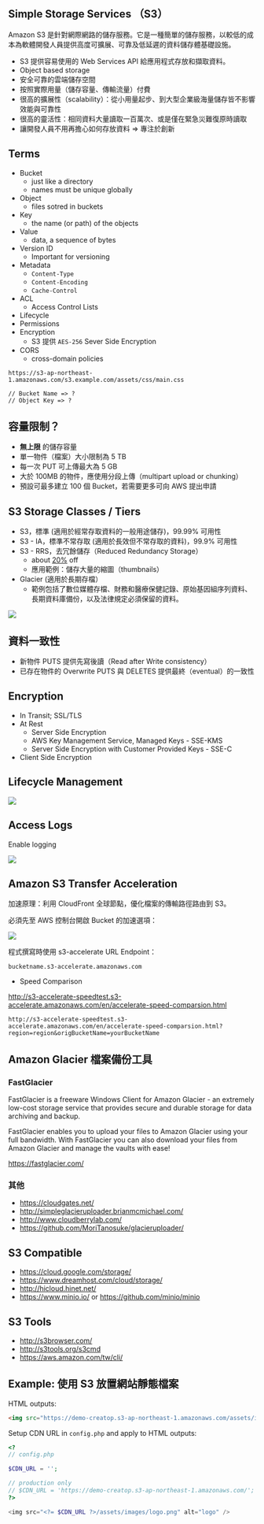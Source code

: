 ## Simple Storage Services （S3）

Amazon S3 是針對網際網路的儲存服務。它是一種簡單的儲存服務，以較低的成本為軟體開發人員提供高度可擴展、可靠及低延遲的資料儲存體基礎設施。

* S3 提供容易使用的 Web Services API 給應用程式存放和擷取資料。
* Object based storage
* 安全可靠的雲端儲存空間
* 按照實際用量（儲存容量、傳輸流量）付費
* 很高的擴展性（scalability）：從小用量起步、到大型企業級海量儲存皆不影響效能與可靠性
* 很高的靈活性：相同資料大量讀取一百萬次、或是僅在緊急災難復原時讀取
* 讓開發人員不用再擔心如何存放資料 => 專注於創新


## Terms

* Bucket
  * just like a directory
  * names must be unique globally
* Object
  * files sotred in buckets
* Key
  * the name (or path) of the objects
* Value
  * data, a sequence of bytes
* Version ID
  * Important for versioning
* Metadata
  * `Content-Type`
  * `Content-Encoding`
  * `Cache-Control`
* ACL
  * Access Control Lists
* Lifecycle
* Permissions
* Encryption
  * S3 提供 `AES-256` Sever Side Encryption
* CORS
  * cross-domain policies

```
https://s3-ap-northeast-1.amazonaws.com/s3.example.com/assets/css/main.css

// Bucket Name => ?
// Object Key => ?
```

## 容量限制？

* **無上限** 的儲存容量
* 單一物件（檔案）大小限制為 5 TB
* 每一次 PUT 可上傳最大為 5 GB
* 大於 100MB 的物件，應使用分段上傳（multipart upload or chunking）
* 預設可最多建立 100 個 Bucket，若需要更多可向 AWS 提出申請

## S3 Storage Classes / Tiers

* S3，標準 (適用於經常存取資料的一般用途儲存)，99.99% 可用性
* S3 - IA，標準不常存取 (適用於長效但不常存取的資料)，99.9% 可用性
* S3 - RRS，去冗餘儲存（Reduced Redundancy Storage）
  * about [20%](http://harish11g.blogspot.tw/2013/05/Amazon-Web-Services-AWS-Cost-Saving-Tips-Amazon-S3-Reduced-Redundancy-storage-rrs-vs-std.html) off
  * 應用範例：儲存大量的縮圖（thumbnails）
* Glacier (適用於長期存檔）
  * 範例包括了數位媒體存檔、財務和醫療保健記錄、原始基因組序列資料、長期資料庫備份，以及法律規定必須保留的資料。

![](assets/README-f3ce6.png)

## 資料一致性

* 新物件 PUTS 提供先寫後讀（Read after Write consistency）
* 已存在物件的 Overwrite PUTS 與 DELETES 提供最終（eventual）的一致性

## Encryption

* In Transit; SSL/TLS
* At Rest
  * Server Side Encryption
  * AWS Key Management Service, Managed Keys - SSE-KMS
  * Server Side Encryption with Customer Provided Keys - SSE-C
* Client Side Encryption

## Lifecycle Management

![](assets/README-a2c48.png)

## Access Logs

Enable logging

![](assets/README-48e92.png)

## Amazon S3 Transfer Acceleration

加速原理：利用 CloudFront 全球節點，優化檔案的傳輸路徑路由到 S3。

必須先至 AWS 控制台開啟 Bucket 的加速選項：

![](assets/README-6731e.png)

程式撰寫時使用 s3-accelerate URL Endpoint：

```
bucketname.s3-accelerate.amazonaws.com
```

* Speed Comparison

http://s3-accelerate-speedtest.s3-accelerate.amazonaws.com/en/accelerate-speed-comparsion.html

```
http://s3-accelerate-speedtest.s3-accelerate.amazonaws.com/en/accelerate-speed-comparsion.html?region=region&origBucketName=yourBucketName
```

## Amazon Glacier 檔案備份工具

### FastGlacier

FastGlacier is a freeware Windows Client for Amazon Glacier - an extremely low-cost storage service that provides secure and durable storage for data archiving and backup.

FastGlacier enables you to upload your files to Amazon Glacier using your full bandwidth. With FastGlacier you can also download your files from Amazon Glacier and manage the vaults with ease!

https://fastglacier.com/

### 其他

* https://cloudgates.net/
* http://simpleglacieruploader.brianmcmichael.com/
* http://www.cloudberrylab.com/
* https://github.com/MoriTanosuke/glacieruploader/

## S3 Compatible

* https://cloud.google.com/storage/
* https://www.dreamhost.com/cloud/storage/
* http://hicloud.hinet.net/
* https://www.minio.io/ or https://github.com/minio/minio

## S3 Tools

* http://s3browser.com/
* http://s3tools.org/s3cmd
* https://aws.amazon.com/tw/cli/

## Example: 使用 S3 放置網站靜態檔案

HTML outputs:

```html
<img src="https://demo-creatop.s3-ap-northeast-1.amazonaws.com/assets/images/logo.png" alt="logo" />
```

Setup CDN URL in `config.php` and apply to HTML outputs:

```php
<?
// config.php

$CDN_URL = '';

// production only
// $CDN_URL = 'https://demo-creatop.s3-ap-northeast-1.amazonaws.com/';
?>

<img src="<?= $CDN_URL ?>/assets/images/logo.png" alt="logo" />
```
